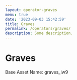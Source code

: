 ```yaml
---
layout: operator-graves
menu: true
date: '2023-09-03 15:42:59'
title: Graves
permalink: /operators/graves/
description: Some description.
---
```


# Graves

Base Asset Name: graves_iw9